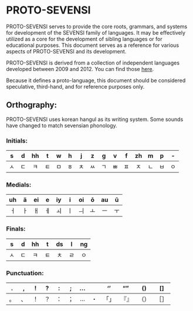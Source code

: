 # PROTO-SEVENSI #

PROTO-SEVENSI serves to provide the core roots, grammars, and systems for development of the SEVENSI family of languages.
It may be effectively utilized as a core for the development of sibling languages or for educational purposes.
This document serves as a reference for various aspects of PROTO-SEVENSI and its development.

PROTO-SEVENSI is derived from a collection of independent languages developed between 2009 and 2012.
You can find those [here](../!DEPRECIATED!).

Because it defines a proto-language, this document should be considered speculative, third-hand, and for reference purposes only.

## Orthography: ##

PROTO-SEVENSI uses korean hangul as its writing system. Some sounds have changed to match sevensian phonology.

### Initials: ###

| s  | d  | hh | t  | w  | h  | j  | z  | g  | v  | f  | zh | m  | p  | -  |
|:--:|:--:|:--:|:--:|:--:|:--:|:--:|:--:|:--:|:--:|:--:|:--:|:--:|:--:|:--:|
| ㅅ | ㄷ | ㅋ | ㅌ | ㅁ | ㅎ | ㅊ | ㅆ | ㄱ | ㅃ | ㅍ | ㅈ | ㄴ | ㅂ | ㅇ |

### Medials: ###

| uh | ä  | ei | e  | iy | i  | oi | ō  | au | ū  |
|:--:|:--:|:--:|:--:|:--:|:--:|:--:|:--:|:--:|:--:|
| ㅓ | ㅏ | ㅐ | ㅔ | ㅚ | ㅣ | ㅢ | ㅗ | ㅡ | ㅜ |

### Finals: ###

| s  | d  | hh | t  | ds | l  | ng |
|:--:|:--:|:--:|:--:|:--:|:--:|:--:|
| ㅅ | ㄷ | ㅋ | ㅌ | ㅊ | ㄹ | ㅇ |

### Punctuation: ###

| .  | ,  | !  | ?  | :  | ;  | … |    | ‘’ | “” | () | [] |
|:--:|:--:|:--:|:--:|:--:|:--:|:--:|:--:|:--:|:--:|:--:|:--:|
| 。 | 、 | ！ | ？ | ： | ； | … | ・ |「」|『』|（）|［］|
